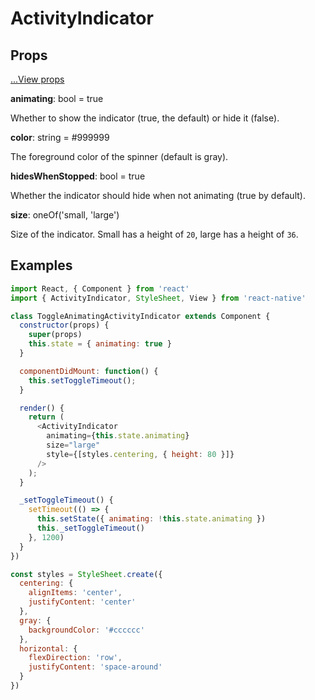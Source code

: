 # ActivityIndicator

## Props

[...View props](./View.md)

**animating**: bool = true

Whether to show the indicator (true, the default) or hide it (false).

**color**: string = #999999

The foreground color of the spinner (default is gray).

**hidesWhenStopped**: bool = true

Whether the indicator should hide when not animating (true by default).

**size**: oneOf('small, 'large')

Size of the indicator. Small has a height of `20`, large has a height of `36`.

## Examples

```js
import React, { Component } from 'react'
import { ActivityIndicator, StyleSheet, View } from 'react-native'

class ToggleAnimatingActivityIndicator extends Component {
  constructor(props) {
    super(props)
    this.state = { animating: true }
  }

  componentDidMount: function() {
    this.setToggleTimeout();
  }

  render() {
    return (
      <ActivityIndicator
        animating={this.state.animating}
        size="large"
        style={[styles.centering, { height: 80 }]}
      />
    );
  }

  _setToggleTimeout() {
    setTimeout(() => {
      this.setState({ animating: !this.state.animating })
      this._setToggleTimeout()
    }, 1200)
  }
})

const styles = StyleSheet.create({
  centering: {
    alignItems: 'center',
    justifyContent: 'center'
  },
  gray: {
    backgroundColor: '#cccccc'
  },
  horizontal: {
    flexDirection: 'row',
    justifyContent: 'space-around'
  }
})
```
